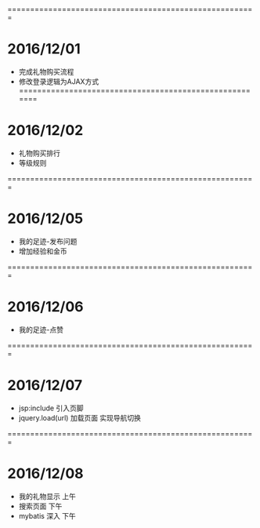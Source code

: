 =======================================================
# 2016/12/01
* 完成礼物购买流程
* 修改登录逻辑为AJAX方式
=======================================================
# 2016/12/02
* 礼物购买排行
* 等级规则

=======================================================
# 2016/12/05
* 我的足迹-发布问题
* 增加经验和金币

=======================================================
# 2016/12/06
* 我的足迹-点赞

=======================================================
# 2016/12/07
* jsp:include 引入页脚
* jquery.load(url) 加载页面 实现导航切换

=======================================================
# 2016/12/08
* 我的礼物显示 上午
* 搜索页面 下午
* mybatis 深入 下午





